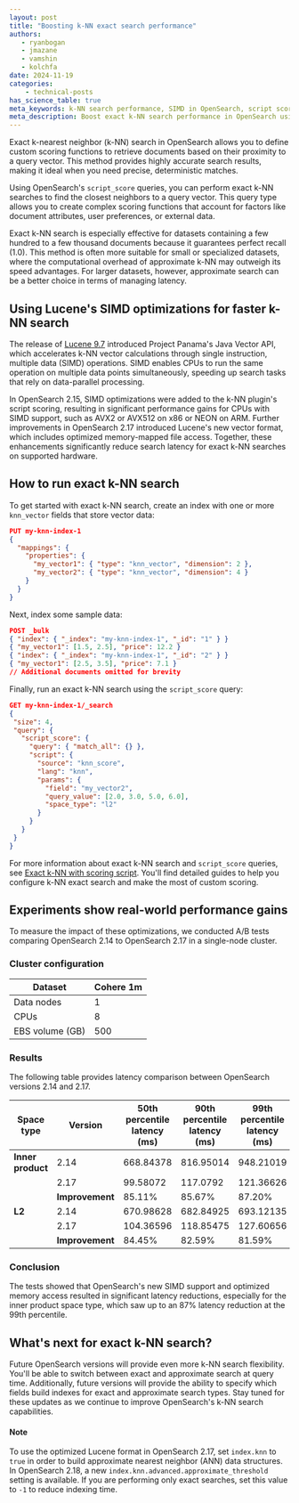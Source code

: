 ```yaml
---
layout: post
title: "Boosting k-NN exact search performance"
authors:
   - ryanbogan
   - jmazane
   - vamshin
   - kolchfa
date: 2024-11-19
categories: 
    - technical-posts
has_science_table: true
meta_keywords: k-NN search performance, SIMD in OpenSearch, script score queries, performance optimization, machine learning, exact K-NN
meta_description: Boost exact k-NN search performance in OpenSearch using SIMD optimizations and script_score queries. Discover real-world performance gains for efficient vector similarity searches in machine learning applications.
---
```


Exact k-nearest neighbor (k-NN) search in OpenSearch allows you to define custom scoring functions to retrieve documents based on their proximity to a query vector. This method provides highly accurate search results, making it ideal when you need precise, deterministic matches.

Using OpenSearch's `script_score` queries, you can perform exact k-NN searches to find the closest neighbors to a query vector. This query type allows you to create complex scoring functions that account for factors like document attributes, user preferences, or external data. 

Exact k-NN search is especially effective for datasets containing a few hundred to a few thousand documents because it guarantees perfect recall (1.0). This method is often more suitable for small or specialized datasets, where the computational overhead of approximate k-NN may outweigh its speed advantages. For larger datasets, however, approximate search can be a better choice in terms of managing latency. 

## Using Lucene's SIMD optimizations for faster k-NN search

The release of [Lucene 9.7](https://lucene.apache.org/core/9_7_0/index.html) introduced Project Panama's Java Vector API, which accelerates k-NN vector calculations through single instruction, multiple data (SIMD) operations. SIMD enables CPUs to run the same operation on multiple data points simultaneously, speeding up search tasks that rely on data-parallel processing.

In OpenSearch 2.15, SIMD optimizations were added to the k-NN plugin's script scoring, resulting in significant performance gains for CPUs with SIMD support, such as AVX2 or AVX512 on x86 or NEON on ARM. Further improvements in OpenSearch 2.17 introduced Lucene's new vector format, which includes optimized memory-mapped file access. Together, these enhancements significantly reduce search latency for exact k-NN searches on supported hardware.

## How to run exact k-NN search

To get started with exact k-NN search, create an index with one or more `knn_vector` fields that store vector data:

```json
PUT my-knn-index-1
{
  "mappings": {
    "properties": {
      "my_vector1": { "type": "knn_vector", "dimension": 2 },
      "my_vector2": { "type": "knn_vector", "dimension": 4 }
    }
  }
}
```

Next, index some sample data:

```json
POST _bulk
{ "index": { "_index": "my-knn-index-1", "_id": "1" } }
{ "my_vector1": [1.5, 2.5], "price": 12.2 }
{ "index": { "_index": "my-knn-index-1", "_id": "2" } }
{ "my_vector1": [2.5, 3.5], "price": 7.1 }
// Additional documents omitted for brevity
```

Finally, run an exact k-NN search using the `script_score` query:

```json
GET my-knn-index-1/_search
{
 "size": 4,
 "query": {
   "script_score": {
     "query": { "match_all": {} },
     "script": {
       "source": "knn_score",
       "lang": "knn",
       "params": {
         "field": "my_vector2",
         "query_value": [2.0, 3.0, 5.0, 6.0],
         "space_type": "l2"
       }
     }
   }
 }
}
```

For more information about exact k-NN search and `script_score` queries, see [Exact k-NN with scoring script](https://opensearch.org/docs/latest/search-plugins/knn/knn-score-script/). You'll find detailed guides to help you configure k-NN exact search and make the most of custom scoring.

## Experiments show real-world performance gains

To measure the impact of these optimizations, we conducted A/B tests comparing OpenSearch 2.14 to OpenSearch 2.17 in a single-node cluster. 

### Cluster configuration

|Dataset	|Cohere 1m	|
|---	|---	|
|Data nodes	|1	|
|CPUs	|8	|
|EBS volume (GB)	|500	|

### Results

The following table provides latency comparison between OpenSearch versions 2.14 and 2.17.

|Space type	|Version	|50th percentile latency (ms)	|90th percentile latency (ms)	|99th percentile latency (ms)	|
|---	|---	|---	|---	|---	|
|**Inner product**	|2.14	|668.84378	|816.95014	|948.21019	|
||2.17	|99.58072	|117.0792	|121.36626	|
||**Improvement**	|85.11%	|85.67%	|87.20%	|
|**L2**|2.14	|670.98628	|682.84925	|693.12135	|
| | 2.17	|104.36596	|118.85475	|127.60656	|
|| **Improvement**	|84.45%	|82.59%	|81.59%	|

### Conclusion

The tests showed that OpenSearch's new SIMD support and optimized memory access resulted in significant latency reductions, especially for the inner product space type, which saw up to an 87% latency reduction at the 99th percentile.

## What's next for exact k-NN search?

Future OpenSearch versions will provide even more k-NN search flexibility. You'll be able to switch between exact and approximate search at query time. Additionally, future versions will provide the ability to specify which fields build indexes for exact and approximate search types. Stay tuned for these updates as we continue to improve OpenSearch's k-NN search capabilities.


#### Note

To use the optimized Lucene format in OpenSearch 2.17, set `index.knn` to `true` in order to build approximate nearest neighbor (ANN) data structures. In OpenSearch 2.18, a new `index.knn.advanced.approximate_threshold` setting is available. If you are performing only exact searches, set this value to `-1` to reduce indexing time.